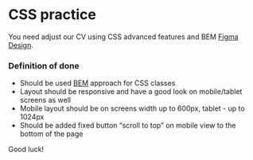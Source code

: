 # CSS practice

You need adjust our CV using CSS advanced features and BEM [Figma Design](https://www.figma.com/file/Ntbk8Uf7XzjmWOkSh9Q8Y7/simply-portfolio-desing-(Community)).

### Definition of done
- Should be used [BEM](https://en.bem.info/methodology/quick-start/) approach for CSS classes
- Layout should be responsive and have a good look on mobile/tablet screens as well
- Mobile layout should be on screens width up to 600px, tablet - up to 1024px
- Should be added fixed button “scroll to top” on mobile view to the bottom of the page


Good luck!
